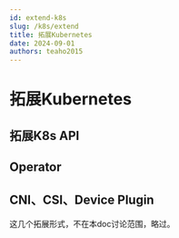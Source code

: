 ```yaml
---
id: extend-k8s
slug: /k8s/extend
title: 拓展Kubernetes
date: 2024-09-01
authors: teaho2015
---
```


# 拓展Kubernetes

## 拓展K8s API



## Operator



## CNI、CSI、Device Plugin

这几个拓展形式，不在本doc讨论范围，略过。